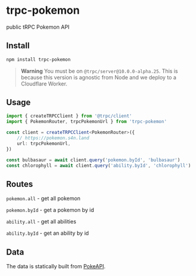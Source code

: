 # trpc-pokemon

public tRPC Pokemon API

## Install

```sh
npm install trpc-pokemon
```

> **Warning**
> You must be on `@trpc/server@10.0.0-alpha.25`. This is because this version is agnostic from Node and we deploy to a Cloudflare Worker.

## Usage

```ts
import { createTRPCClient } from '@trpc/client'
import { PokemonRouter, trpcPokemonUrl } from 'trpc-pokemon'

const client = createTRPCClient<PokemonRouter>({
	// https://pokemon.s4n.land
	url: trpcPokemonUrl,
})

const bulbasaur = await client.query('pokemon.byId', 'bulbasaur')
const chlorophyll = await client.query('ability.byId', 'chlorophyll')
```

## Routes

`pokemon.all` - get all pokemon

`pokemon.byId` - get a pokemon by id

`ability.all` - get all abilities

`ability.byId` - get an ability by id

## Data

The data is statically built from [PokeAPI](https://pokeapi.co/).
